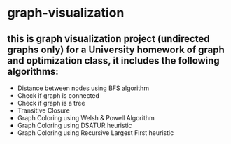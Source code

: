 # graph-visualization

## this is graph visualization project (undirected graphs only) for a University homework of graph and optimization class, it includes the following algorithms:
- Distance between nodes using BFS algorithm
- Check if graph is connected
- Check if graph is a tree
- Transitive Closure 
- Graph Coloring using Welsh & Powell Algorithm
- Graph Coloring using DSATUR heuristic
- Graph Coloring using Recursive Largest First heuristic
